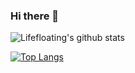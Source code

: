 ### Hi there 👋


![Lifefloating's github stats](https://github-readme-stats.vercel.app/api?username=lifefloating&show_icons=true&theme=radical&show_icons=true&count_private=true)

[![Top Langs](https://github-readme-stats.vercel.app/api/top-langs/?username=lifefloating)](https://github.com/anuraghazra/github-readme-stats)
